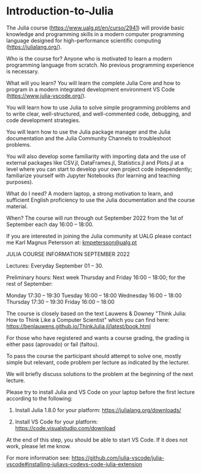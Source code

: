 # Introduction-to-Julia

The Julia course (https://www.ualg.pt/en/curso/2941) will provide basic knowledge and programming skills in a modern computer programming language designed for high-performance scientific computing (https://julialang.org/).

Who is the course for? Anyone who is motivated to learn a modern programming language from scratch. No previous programming experience is necessary. 

What will you learn? You will learn the complete Julia Core and how to program in a modern integrated development environment VS Code (https://www.julia-vscode.org/).

You will learn how to use Julia to solve simple programming problems and to write clear, well-structured, and well-commented code, debugging, and code development strategies.

You will learn how to use the Julia package manager and the Julia documentation and the Julia Community Channels to troubleshoot problems.

You will also develop some familiarity with importing data and the use of external packages like CSV.jl, DataFrames.jl, Statistics.jl and Plots.jl at a level where you can start to develop your own project code independently; familiarize yourself with Jupyter Notebooks (for learning and teaching purposes).

What do I need? A modern laptop, a strong motivation to learn, and sufficient English proficiency to use the Julia documentation and the course material.

When? The course will run through out September 2022 from the 1st of September each day 16:00 – 18:00.

If you are interested in joining the Julia community at UALG please contact me Karl Magnus Petersson at: kmpetersson@ualg.pt


JULIA COURSE INFORMATION SEPTEMBER 2022

Lectures: Everyday September 01 – 30. 

Preliminary hours: Next week Thursday and Friday 16:00 – 18:00; for the rest of September:

Monday	17:30 – 19:30
Tuesday	16:00 – 18:00
Wednesday	16:00 – 18:00
Thursday	17:30 – 19:30
Friday		16:00 – 18:00

The course is closely based on the text Lauwens & Downey "Think Julia: How to Think Like a Computer Scientist" which you can find here: https://benlauwens.github.io/ThinkJulia.jl/latest/book.html

For those who have registered and wants a course grading, the grading is either pass (aprovado) or fail (faltou).

To pass the course the participant should attempt to solve one, mostly simple but relevant, code problem per lecture as indicated by the lecturer.

We will briefly discuss solutions to the problem at the beginning of the next lecture.

Please try to install Julia and VS Code on your laptop before the first lecture according to the following:

1. Install Julia 1.8.0 for your platform: https://julialang.org/downloads/

2. Install VS Code for your platform: https://code.visualstudio.com/download

At the end of this step, you should be able to start VS Code. If it does not work, please let me know. 

For more information see:
https://github.com/julia-vscode/julia-vscode#installing-juliavs-codevs-code-julia-extension 

